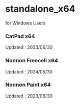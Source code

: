 # standalone_x64
for Windows Users

### CatPad x64
Updated : 2023/06/30

### Nonnon Freecell x64
Updated : 2024/05/30

### Nonnon Paint x64
Updated : 2023/06/30
